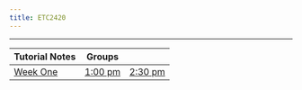 ```yaml
---
title: ETC2420
---
```

<hr>

|    Tutorial Notes      | Groups   |      |
|:-----------------------|:--------:|:-----:|
|[Week One](../content/notes/weekone.html)| [1:00 pm](/groups/weekone1) |[2:30 pm](/groups/weekone2) |

